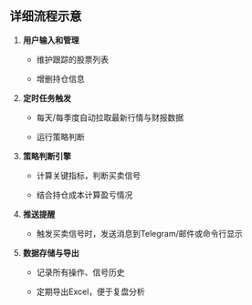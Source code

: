 ## 详细流程示意

1. **用户输入和管理**
    
    - 维护跟踪的股票列表
        
    - 增删持仓信息
        
2. **定时任务触发**
    
    - 每天/每季度自动拉取最新行情与财报数据
        
    - 运行策略判断
        
3. **策略判断引擎**
    
    - 计算关键指标，判断买卖信号
        
    - 结合持仓成本计算盈亏情况
        
4. **推送提醒**
    
    - 触发买卖信号时，发送消息到Telegram/邮件或命令行显示
        
5. **数据存储与导出**
    
    - 记录所有操作、信号历史
        
    - 定期导出Excel，便于复盘分析